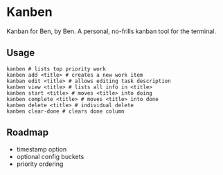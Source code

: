 # Kanben

Kanban for Ben, by Ben. A personal, no-frills kanban tool
for the terminal.


## Usage

```
kanben # lists top priority work
kanben add <title> # creates a new work item
kanban edit <title> # allows editing task description
kanben view <title> # lists all info in <title>
kanben start <title> # moves <title> into doing
kanben complete <title> # moves <title> into done
kanben delete <title> # individual delete
kanben clear-done # clears done column
```

## Roadmap
- timestamp option
- optional config buckets
- priority ordering

